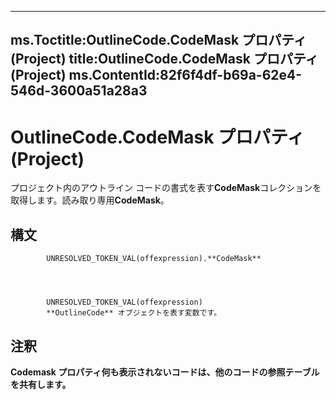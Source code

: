 

---
ms.Toctitle:OutlineCode.CodeMask プロパティ (Project)
title:OutlineCode.CodeMask プロパティ (Project)
ms.ContentId:82f6f4df-b69a-62e4-546d-3600a51a28a3
---
# OutlineCode.CodeMask プロパティ (Project)




プロジェクト内のアウトライン コードの書式を表す**CodeMask**コレクションを取得します。読み取り専用**CodeMask**。

## 構文

            UNRESOLVED_TOKEN_VAL(offexpression).**CodeMask**




            UNRESOLVED_TOKEN_VAL(offexpression)
            **OutlineCode** オブジェクトを表す変数です。



## 注釈
**Codemask プロパティ何も表示されないコードは、他のコードの参照テーブルを共有します。**




